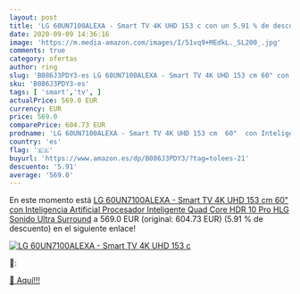 ```yaml
---
layout: post
title: 'LG 60UN7100ALEXA - Smart TV 4K UHD 153 c con un 5.91 % de descuento'
date: 2020-09-09 14:36:16
image: 'https://m.media-amazon.com/images/I/51vq9+MEdkL._SL200_.jpg'
comments: true
category: ofertas
author: ring
slug: 'B086J3PDY3-es LG 60UN7100ALEXA - Smart TV 4K UHD 153 cm 60" con...'
sku: 'B086J3PDY3-es'
tags: [ 'smart','tv', ]
actualPrice: 569.0 EUR
currency: EUR
price: 569.0
comparePrice: 604.73 EUR
prodname: 'LG 60UN7100ALEXA - Smart TV 4K UHD 153 cm  60"  con Inteligencia Artificial  Procesador Inteligente Quad Core  HDR 10 Pro  HLG  Sonido Ultra Surround'
country: 'es'
flag: '🇪🇸'
buyurl: 'https://www.amazon.es/dp/B086J3PDY3/?tag=tolees-21'
descuento: '5.91'
average: '569.0'
---
```


En este momento está [LG 60UN7100ALEXA - Smart TV 4K UHD 153 cm  60"  con Inteligencia Artificial  Procesador Inteligente Quad Core  HDR 10 Pro  HLG  Sonido Ultra Surround](https://www.amazon.es/dp/B086J3PDY3/?tag=tolees-21) a 569.0 EUR (original: 604.73 EUR) (5.91 %  de descuento) en el siguiente enlace!

[![LG 60UN7100ALEXA - Smart TV 4K UHD 153 c](https://m.media-amazon.com/images/I/51vq9+MEdkL._SL200_.jpg)](https://www.amazon.es/dp/B086J3PDY3/?tag=tolees-21)

🔎:


[🛒 Aquí!!!](https://www.amazon.es/dp/B086J3PDY3/?tag=tolees-21)
